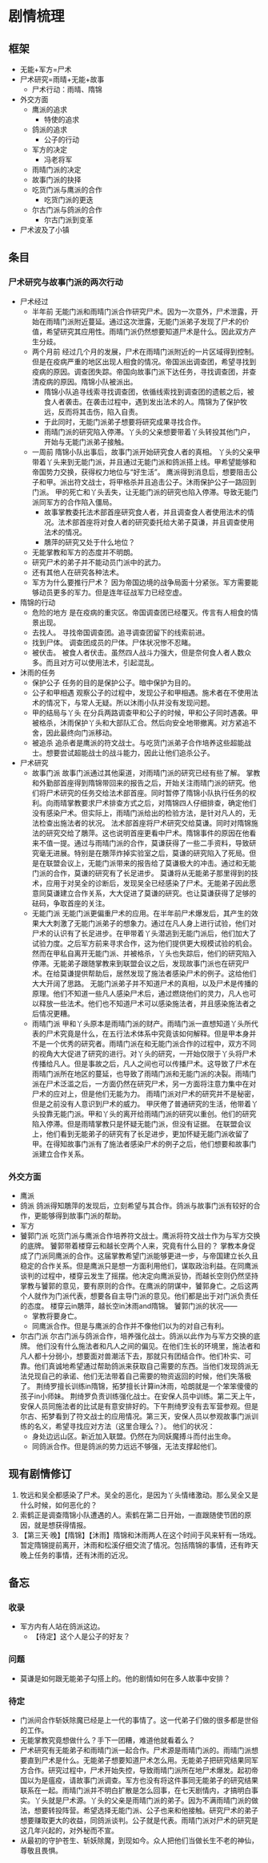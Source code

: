 # 剧情梳理

## 框架

+ 无能+军方=尸术
+ 尸术研究=雨晴+无能+故事
	+ 尸术行动：雨晴、隋锦
+ 外交方面
	+ 鹰派的追求
		+ 特使的追求
	+ 鸽派的追求
		+ 公子的行动
	+ 军方的决定
		+ 冯老将军
	+ 雨晴门派的决定
	+ 故事门派的抉择
	+ 吃货门派与鹰派的合作
		+ 吃货门派的更迭
	+ 尔古门派与鸽派的合作
		+ 尔古门派到变革
+ 尸术波及了小镇

## 条目

### 尸术研究与故事门派的两次行动

+ 尸术经过
	+ 半年前
		无能门派和雨晴门派合作研究尸术。因为一次意外，尸术泄露，开始在雨晴门派附近蔓延。通过这次泄露，无能门派弟子发现了尸术的价值，希望研究其应用性。雨晴门派仍然想要知道尸术是什么。因此双方产生分歧。
	+ 两个月前
		经过几个月的发展，尸术在雨晴门派附近的一片区域得到控制。但是在疫病严重的地区出现人相食的情况。帝国派出调查团，希望寻找到疫病的原因。调查团失踪。帝国向故事门派下达任务，寻找调查团，并查清疫病的原因。隋锦小队被派出。
		+ 隋锦小队追寻线索寻找调查团，依循线索找到调查团的遗骸之后，被食人者袭击。在袭击过程中，遇到发出法术的人。隋锦为了保护牧远，反而将其击伤，陷入自责。
		+ 于此同时，无能门派弟子想要将研究成果寻找合作。
		+ 雨晴门派的研究陷入停滞。丫头的父亲想要带着丫头转投其他门户，开始与无能门派弟子接触。
	+ 一周前
		隋锦小队出事后，故事门派开始研究食人者的真相。
		丫头的父亲甲带着丫头来到无能门派，并且通过无能门派和鸽派搭上线。甲希望能够和帝国势力交换，获得权力地位与“好生活”。
		鹰派得到消息后，想要阻击公子和甲。派出符文战士，将甲格杀并且追击公子。沐雨保护公子一路回到门派。
		甲的死亡和丫头丢失，让无能门派的研究也陷入停滞。导致无能门派同军方的合作陷入僵局。
		+ 故事掌教委托法术部首座研究食人者，并且调查食人者使用法术的情况。法术部首座将对食人者的研究委托给大弟子莫谦，并且调查使用法术的情况。
		+ 鵰萍的研究又处于什么地位？
	+ 无能掌教和军方的态度并不明朗。
	+ 研究尸术的弟子并不能动员门派中的武力。
	+ 还有其他人在研究各种法术。
	+ 军方为什么要推行尸术？
		因为帝国边境的战争局面十分紧张。军方需要能够动员更多的军力。但是连年征战军力已经空虚。
+ 隋锦的行动
	+ 危险的地方
		是在疫病的重灾区。帝国调查团已经覆灭。传言有人相食的情景出现。
	+ 去找人。
		寻找帝国调查团。追寻调查团留下的线索前进。
	+ 找到尸体。
		调查团成员的尸体。尸体状况惨不忍睹。
	+ 被伏击。
		被食人者伏击。虽然四人战斗力强大，但是奈何食人者人数众多。而且对方可以使用法术，引起混乱。
+ 沐雨的任务
	+ 保护公子
		任务的目的是保护公子。暗中保护为目的。
	+ 公子和甲相遇
		观察公子的过程中，发现公子和甲相遇。施术者在不使用法术的情况下，与常人无疑。所以沐雨小队并没有发现问题。
	+ 甲的结局与丫头
		在分兵两路调查甲和公子的时候，甲和公子同时遇袭。甲被格杀，沐雨保护丫头和大部队汇合。然后向安全地带撤离。对方紧追不舍，因此最终向门派移动。
	+ 被追杀
		追杀者是鹰派的符文战士。与吃货门派弟子合作培养这些超能战士。想要尝试超能战士的战斗能力，因此让他们追杀公子。
+ 尸术研究
	+ 故事门派
		故事门派通过其他渠道，对雨晴门派的研究已经有些了解。
		掌教和外勤部首座得到隋锦带回来的报告之后，开始关注雨晴门派的研究。他们将尸术研究的任务交给法术部首座。同时暂停了隋锦小队执行任务的权利。向雨晴掌教要求尸术排查方式之后，对隋锦四人仔细排查，确定他们没有感染尸术。但实际上，雨晴门派给出的检验方法，是针对凡人的，无法检查出施法者的状况。
		法术部首座将尸术研究交给莫谦。同时对隋锦施法的研究交给了鵰萍。这也说明首座更看中尸术。隋锦事件的原因在他看来不值一提。通过与雨晴门派的合作，莫谦获得了一些二手资料，导致研究毫无进展。特别是在鵰萍炸掉实验室之后，莫谦的研究陷入了死局。但是在联盟会议上，无能门派带来的报告给了莫谦极大的冲击。通过和无能门派的合作，莫谦的研究有了长足进步。
		莫谦将从无能弟子那里得到的技术，应用于对吴全的诊断后，发现吴全已经感染了尸术。无能弟子因此愿意同莫谦建立合作关系，大大促进了莫谦的研究。也让莫谦获得了足够的砝码，争取首座的关注。
	+ 无能门派
		无能门派更偏重尸术的应用。在半年前尸术爆发后，其产生的效果大大刺激了无能门派弟子的想象力。通过在凡人身上进行试验，他们对尸术的认识有了长足进步。在甲带着丫头潜逃到无能门派后，他们加大了试验力度。之后军方前来寻求合作，这为他们提供更大规模试验的机会。然而在甲私自离开无能门派、并被格杀，丫头也失踪后，他们的研究陷入停滞。无能弟子跟随掌教来到联盟会议之后，发现故事门派也在研究尸术。在给莫谦提供帮助后，居然发现了施法者感染尸术的例子。这给他们大大开阔了思路。
		无能门派弟子并不知道尸术的真相，以及尸术是传播的原理。他们不知道一些凡人感染尸术后，通过燃烧他们的灵力，凡人也可以释放一些法术。他们也不知道尸术可以感染施法者，并且感染施法者之后情况更糟。
	+ 雨晴门派
		甲和丫头原本是雨晴门派的财产。雨晴门派一直想知道丫头所代表的尸术究竟是什么，在五行法术体系中究竟该如何解释。但是甲本身并不是一个优秀的研究者。雨晴门派在和无能门派合作的过程中，双方不同的视角大大促进了研究的进行。对丫头的研究，一开始仅限于丫头将尸术传播给凡人。但是事故之后，凡人之间也可以传播尸术。这导致了尸术在雨晴门派所在地区的蔓延，也导致了雨晴门派和无能门派的决裂。雨晴门派在尸术泛滥之后，一方面仍然在研究尸术，另一方面将注意力集中在对尸术的应对上，但是他们无能为力。
		雨晴门派对尸术的研究并不是秘密，但是之前没有人意识到尸术的威力。
		甲厌倦了普通研究的生活，他带着丫头投靠无能门派。甲和丫头的离开给雨晴门派的研究以重创。他们的研究陷入停滞。但是雨晴掌教只是怀疑无能门派，但没有证据。
		在联盟会议上，他们看到无能弟子的研究有了长足进步，更加怀疑无能门派收留了甲。在得知故事门派有了施法者感染尸术的例子之后，他们想要和故事门派建立合作关系。

### 外交方面

+ 鹰派
+ 鸽派
	鸽派得知鵰萍的发现后，立刻希望与其合作。鸽派与故事门派有较好的合作，更能够得到故事门派的帮助。
+ 军方
+ 饕郭门派
	吃货门派与鹰派合作培养符文战士。鹰派将符文战士作为与军方交换的底牌。
	饕郭带着楼穿云和越长空两个人来，究竟有什么目的？
	掌教本身促成了门派同鹰派的合作。这届掌教希望门派能够更进一步，与帝国建立长久且稳定的合作关系。但是鹰派只是想一方面利用他们，谋取政治利益。在同鹰派谈判的过程中，楼穿云发生了摇摆。他决定向鹰派妥协，而越长空则仍然坚持掌教与饕郭的意见，要有原则的合作。在鹰派的阴谋中，饕郭身亡。之后这两个人就作为门派代表，想要各自主导门派的意见。他们都是出于对门派负责任的态度。
	楼穿云in鵰萍，越长空in沐雨and隋锦。
	饕郭门派的状况——
	+ 掌教将要身亡。
	+ 同鹰派合作。但是与鹰派的合作并不像他们以为的对自己有利。
+ 尔古门派
	尔古门派与鸽派合作，培养强化战士。鸽派以此作为与军方交换的底牌。
	他们没有什么施法者和凡人之间的偏见。在他们生长的环境里，施法者和凡人都十分弱小，想要面对兽潮活下去，那就只有团结合作。他们朴实、可靠。他们真诚地希望通过帮助鸽派来获取自己需要的东西。当他们发现鸽派无法兑现自己的承诺、他们无法带着自己需要的物资返回的时候，他们失落极了。
	荆绮罗擅长训练in隋锦，拓梦擅长计算in沐雨，哈朗就是一个笨笨傻傻的孩子in小师妹。
	荆绮罗负责训练强化战士。在安保人员中训练。第二天上午，安保人员同施法者的比试是有意安排好的。下午荆绮罗没有去军营参观。但是尔古、拓梦看到了符文战士的应用情况。第三天，安保人员以参观故事门派训练的名义，希望寻找应对方法（这里合理么？）。
	他们的状况：
	+ 身处边远山区。新近加入联盟。仍然在为同妖魔搏斗而付出生命。
	+ 同鸽派合作。但是鸽派的势力远远不够强，无法支撑起他们。

## 现有剧情修订

1. 牧远和吴全都感染了尸术。吴全的恶化，是因为丫头情绪激动。那么吴全又是什么时候，如何恶化的？
2. 索鹤正是调查隋锦小队遭遇的人。索鹤在第二日开始，一直跟随使节团的原因，就是想获得情报。
3. 【第三天·晚】【隋锦】【沐雨】隋锦和沐雨两人在这个时间于风来轩有一场戏。暂定隋锦提前离开，沐雨和松溪仔细交流了情况。包括隋锦的事情，还有昨天晚上任务的事情，还有沐雨的近况。

## 备忘

### 收录

+ 军方内有人站在鸽派这边。
	+ 【待定】这个人是公子的好友？

### 问题

+ 莫谦是如何跟无能弟子勾搭上的。他的剧情如何在多人故事中安排？

### 待定
+ 门派间合作斩妖除魔已经是上一代的事情了。这一代弟子们做的很多都是世俗的工作。
+ 无能掌教究竟想做什么？手下一团糟，难道他就看着么？
+ 尸术研究有无能弟子和雨晴门派一起合作。尸术源是雨晴门派的。雨晴门派想要直到尸术是什么。无能弟子想要知道尸术怎么用。无能弟子把研究结果同军方合作。研究过程中，尸术开始失控，导致雨晴门派所在地尸术爆发。起初帝国以为是瘟疫，请故事门派调查。军方也没有将这件事同无能弟子的研究结果联系在一起。雨晴门派并不明白扩散是怎么回事，在七天剧情内，才搞明白事实。丫头就是尸术源。丫头的父亲是雨晴门派的弟子。因为不满雨晴门派的做法，想要转投阵营。希望选择无能门派、公子也来和他接触。研究尸术的弟子想要赚取更大的收益，同鸽派谈判。公子就是代表。雨晴门派对尸术的研究是这几年兴起的，对外秘而不宣。
+ 从最初的守护苍生、斩妖除魔，到现如今。众人把他们当做长生不老的神仙，尊敬且畏惧。
